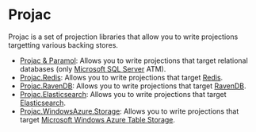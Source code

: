 # Projac

Projac is a set of projection libraries that allow you to write projections targetting various backing stores.

- [Projac & Paramol](./Sql.md): Allows you to write projections that target relational databases (only [Microsoft SQL Server](http://www.microsoft.com/en-us/server-cloud/products/sql-server-editions/overview.aspx) ATM).
- [Projac.Redis](./Redis.md): Allows you to write projections that target [Redis](http://redis.io).
- [Projac.RavenDB](./RavenDB.md): Allows you to write projections that target [RavenDB](http://ravendb.net/).
- [Projac.Elasticsearch](./Elasticsearch.md): Allows you to write projections that target [Elasticsearch](http://http://www.elasticsearch.org/).
- [Projac.WindowsAzure.Storage](./WindowsAzure.Storage.md): Allows you to write projections that target [Microsoft Windows Azure Table Storage](http://azure.microsoft.com/en-us/documentation/services/storage/).
